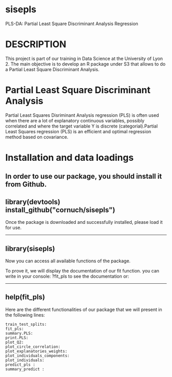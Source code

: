 # sisepls

PLS-DA: Partial Least Square Discriminant Analysis Regression

# DESCRIPTION

This project is part of our training in Data Science at the University of Lyon 2. The main objective is to develop an R package under S3 that allows to do a Partial Least Square Discriminant Analysis. 

# Partial Least Square Discriminant Analysis

Partial Least Squares Disriminant Analysis regression (PLS) is often used when there are a lot of explanatory continuous variables, possibly correlated and where the target variable Y is discrete (categorial).Partial Least Squares regression (PLS) is an efficient and optimal regression method based on covariance. 


# Installation and data loadings

In order to use our package, you should install it from Github.
---
library(devtools)
install_github("cornuch/sisepls")
---

Once the package is downloaded and successfully installed, please load it for use.

---
library(sisepls)
---

Now you can access all available functions of the package. 
   
To prove it, we will display the documentation of our fit function. you can write in your console: ?fit_pls to see the documentation or:

---
help(fit_pls)
---

Here are the different functionalities of our package that we will present in the following lines: 
  
    train_test_splits:  
    fit_pls:
    summary.PLS:
    print.PLS:
    plot_Q2:
    plot_circle_correlation: 
    plot_explanatories_weights:
    plot_individuals_components:
    plot_individuals:
    predict_pls :
    summary_predict :
